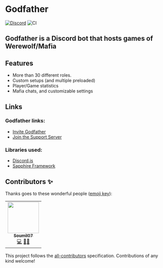 # Godfather

[![Discord](https://discordapp.com/api/guilds/723535249073504306/embed.png)](https://discord.gg/gFhvChy)
![CI](https://github.com/Soumil07/godfather/workflows/Continuous%20Integration/badge.svg)

## Godfather is a Discord bot that hosts games of Werewolf/Mafia

## Features
* More than 30 different roles.
* Custom setups (and multiple preloaded)
* Player/Game statistics
* Mafia chats, and customizable settings

## Links

### Godfather links:
* [Invite Godfather](https://discord.com/oauth2/authorize?client_id=579703064173346827&scope=bot)
* [Join the Support Server](https://discord.gg/gFhvChy)

### Libraries used:
* [Discord.js](https://discord.js.org/#/)
* [Sapphire Framework](https://github.com/sapphire-project/framework)


## Contributors ✨

Thanks goes to these wonderful people ([emoji key](https://allcontributors.org/docs/en/emoji-key)):

<!-- ALL-CONTRIBUTORS-LIST:START - Do not remove or modify this section -->
<!-- prettier-ignore-start -->
<!-- markdownlint-disable -->
<table>
  <tr>
    <td align="center"><a href="https://github.com/Soumil07"><img src="https://avatars0.githubusercontent.com/u/29275227?v=4?s=100" width="100px;" alt=""/><br /><sub><b>Soumil07</b></sub></a><br /><a href="https://github.com/Soumil07/Godfather/commits?author=Soumil07" title="Code">💻</a> <a href="#mentoring-Soumil07" title="Mentoring">🧑‍🏫</a></td>
  </tr>
</table>

<!-- markdownlint-restore -->
<!-- prettier-ignore-end -->

<!-- ALL-CONTRIBUTORS-LIST:END -->

This project follows the [all-contributors](https://github.com/all-contributors/all-contributors) specification. Contributions of any kind welcome!